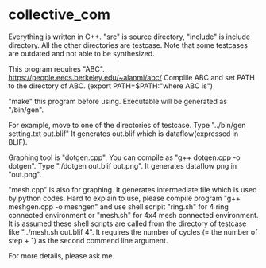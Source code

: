 # collective_com

Everything is written in C++.
"src" is source directory, "include" is include directory.
All the other directories are testcase. Note that some testcases are outdated and not able to be synthesized.

This program requires "ABC". https://people.eecs.berkeley.edu/~alanmi/abc/
Complile ABC and set PATH to the directory of ABC. (export PATH=$PATH:"where ABC is")

"make" this program before using. Executable will be generated as "/bin/gen".

For example, move to one of the directories of testcase.
Type "../bin/gen setting.txt out.blif"
It generates out.blif which is dataflow(expressed in BLIF).

Graphing tool is "dotgen.cpp". You can compile as "g++ dotgen.cpp -o dotgen".
Type "./dotgen out.blif out.png". It generates dataflow png in "out.png".

"mesh.cpp" is also for graphing. It generates intermediate file which is used by python codes.
Hard to explain to use, please compile program "g++ meshgen.cpp -o meshgen" and use shell scripit "ring.sh" for 4 ring connected environment or "mesh.sh" for 4x4 mesh connected environment. It is assumed these shell scripts are called from the directory of testcase like "../mesh.sh out.blif 4". It requires the number of cycles (= the number of step + 1) as the second commend line argument.

For more details, please ask me. 

